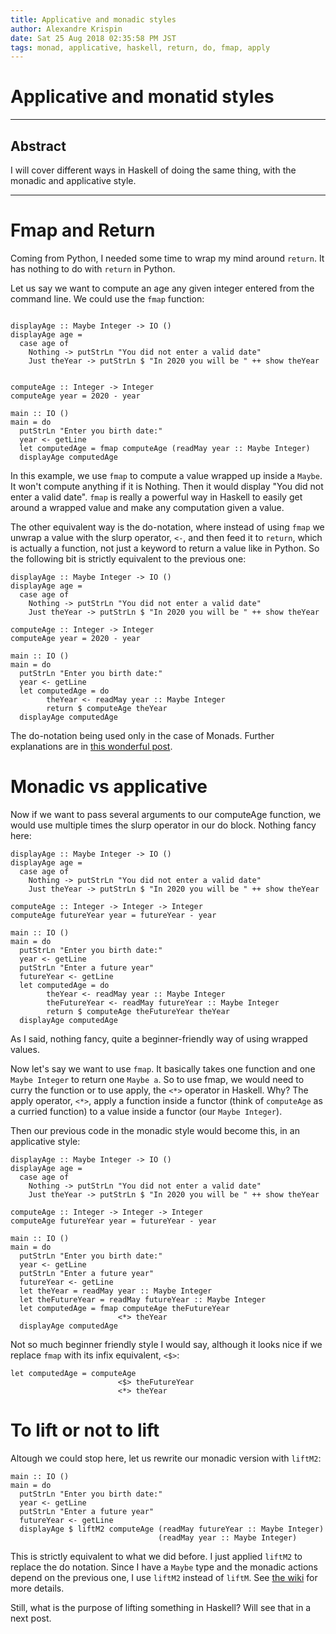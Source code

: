 ```yaml
---
title: Applicative and monadic styles
author: Alexandre Krispin
date: Sat 25 Aug 2018 02:35:58 PM JST
tags: monad, applicative, haskell, return, do, fmap, apply
---
```


# Applicative and monatid styles


---
## Abstract

I will cover different ways in Haskell of doing the same thing, with
the monadic and applicative style.

---

# Fmap and Return

Coming from Python, I needed some time to wrap my mind around
`return`. It has nothing to do with `return` in Python.

Let us say we want to compute an age any given integer entered from
the command line. We could use the `fmap` function:

```

displayAge :: Maybe Integer -> IO ()
displayAge age =
  case age of
    Nothing -> putStrLn "You did not enter a valid date"
    Just theYear -> putStrLn $ "In 2020 you will be " ++ show theYear


computeAge :: Integer -> Integer
computeAge year = 2020 - year

main :: IO ()
main = do
  putStrLn "Enter you birth date:"
  year <- getLine
  let computedAge = fmap computeAge (readMay year :: Maybe Integer)
  displayAge computedAge
```

In this example, we use `fmap` to compute a value wrapped up inside a
`Maybe`. It won't compute anything if it is Nothing. Then it would
display "You did not enter a valid date". `fmap` is really a powerful
way in Haskell to easily get around a wrapped value and make any
computation given a value.

The other equivalent way is the do-notation, where instead of using
`fmap` we unwrap a value with the slurp operator, `<-`, and then feed
it to `return`, which is actually a function, not just a keyword to
return a value like in Python. So the following bit is strictly
equivalent to the previous one:

```
displayAge :: Maybe Integer -> IO ()
displayAge age =
  case age of
    Nothing -> putStrLn "You did not enter a valid date"
    Just theYear -> putStrLn $ "In 2020 you will be " ++ show theYear

computeAge :: Integer -> Integer
computeAge year = 2020 - year

main :: IO ()
main = do
  putStrLn "Enter you birth date:"
  year <- getLine
  let computedAge = do
        theYear <- readMay year :: Maybe Integer
        return $ computeAge theYear
  displayAge computedAge
```

The do-notation being used only in the case of Monads. Further
explanations are in [this wonderful
post](https://www.schoolofhaskell.com/school/advanced-haskell/functors-applicative-functors-and-monads).

# Monadic vs applicative


Now if we want to pass several arguments to our computeAge function,
we would use multiple times the slurp operator in our do
block. Nothing fancy here:

```
displayAge :: Maybe Integer -> IO ()
displayAge age =
  case age of
    Nothing -> putStrLn "You did not enter a valid date"
    Just theYear -> putStrLn $ "In 2020 you will be " ++ show theYear

computeAge :: Integer -> Integer -> Integer
computeAge futureYear year = futureYear - year

main :: IO ()
main = do
  putStrLn "Enter you birth date:"
  year <- getLine
  putStrLn "Enter a future year"
  futureYear <- getLine
  let computedAge = do
        theYear <- readMay year :: Maybe Integer
        theFutureYear <- readMay futureYear :: Maybe Integer
        return $ computeAge theFutureYear theYear
  displayAge computedAge
```

As I said, nothing fancy, quite a beginner-friendly way of using
wrapped values.

Now let's say we want to use `fmap`. It basically takes one function
and one `Maybe Integer` to return one `Maybe a`. So to use fmap, we
would need to curry the function or to use apply, the `<*>` operator
in Haskell. Why? The apply operator, `<*>`, apply a function inside a
functor (think of `computeAge` as a curried function) to a value
inside a functor (our `Maybe Integer`).

Then our previous code in the monadic style would become this, in an
applicative style:

```
displayAge :: Maybe Integer -> IO ()
displayAge age =
  case age of
    Nothing -> putStrLn "You did not enter a valid date"
    Just theYear -> putStrLn $ "In 2020 you will be " ++ show theYear

computeAge :: Integer -> Integer -> Integer
computeAge futureYear year = futureYear - year

main :: IO ()
main = do
  putStrLn "Enter you birth date:"
  year <- getLine
  putStrLn "Enter a future year"
  futureYear <- getLine
  let theYear = readMay year :: Maybe Integer
  let theFutureYear = readMay futureYear :: Maybe Integer
  let computedAge = fmap computeAge theFutureYear
                        <*> theYear
  displayAge computedAge

```

Not so much beginner friendly style I would say, although it looks
nice if we replace `fmap` with its infix equivalent, `<$>`:

```
let computedAge = computeAge
                        <$> theFutureYear
                        <*> theYear
```

# To lift or not to lift

Altough we could stop here, let us rewrite our monadic version with `liftM2`:

```
main :: IO ()
main = do
  putStrLn "Enter you birth date:"
  year <- getLine
  putStrLn "Enter a future year"
  futureYear <- getLine
  displayAge $ liftM2 computeAge (readMay futureYear :: Maybe Integer)
                                 (readMay year :: Maybe Integer)
```

This is strictly equivalent to what we did before. I just applied
`liftM2` to replace the do notation. Since I have a `Maybe` type and
the monadic actions depend on the previous one, I use `liftM2` instead
of `liftM`. See [the
wiki](https://wiki.haskell.org/Applicative_functor) for more details.

Still, what is the purpose of lifting something in Haskell? Will see
that in a next post.
